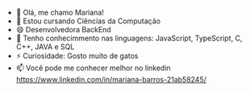 - 👋 Olá, me chamo Mariana! 
- 👀 Estou cursando Ciências da Computação
- 😄 Desenvolvedora BackEnd 
- 🌱 Tenho conhecimmento nas linguagens: JavaScript, TypeScript, C, C++, JAVA e SQL
- ⚡ Curiosidade: Gosto muito de gatos
- 📫 Você pode me conhecer melhor no linkedin https://www.linkedin.com/in/mariana-barros-21ab58245/

<!---
MariMeng/MariMeng is a ✨ special ✨ repository because its `README.md` (this file) appears on your GitHub profile.
You can click the Preview link to take a look at your changes.
--->
